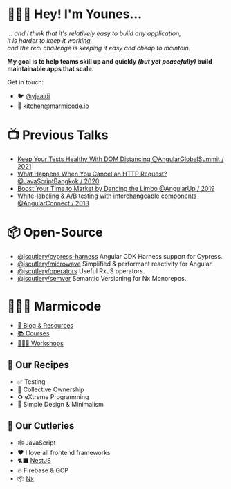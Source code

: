 # 👨🏻‍🍳 Hey! I'm Younes...

_... and I think that it's relatively easy to build any application,<br>it is harder to keep it working,<br>and the real challenge is keeping it easy and cheap to maintain._

**My goal is to help teams skill up and quickly *(but yet peacefully)* build maintainable apps that scale.**

Get in touch:
- 🐦 [@yjaaidi](https://twitter.com/yjaaidi)
- 💌 [kitchen@marmicode.io](mailto:kitchen@marmicode.io)

# 📺 Previous Talks
- [Keep Your Tests Healthy With DOM Distancing @AngularGlobalSummit / 2021](https://youtu.be/ZKBHWcjFufw)
- [What Happens When You Cancel an HTTP Request? @JavaScriptBangkok / 2020](https://youtu.be/5P9XVObbvS4?t=51)
- [Boost Your Time to Market by Dancing the Limbo @AngularUp / 2019](https://youtu.be/izGz7H-8yIk)
- [White-labeling & A/B testing with interchangeable components @AngularConnect / 2018](https://youtu.be/nX_HhiqmFAI)

# 📦 Open-Source
- [@jscutlery/cypress-harness](https://github.com/jscutlery/devkit/tree/main/packages/cypress-harness) Angular CDK Harness support for Cypress.
- [@jscutlery/microwave](https://github.com/jscutlery/devkit/tree/main/packages/microwave) Simplified & performant reactivity for Angular.
- [@jscutlery/operators](https://github.com/jscutlery/devkit/tree/main/packages/operators) Useful RxJS operators.
- [@jscutlery/semver](https://github.com/jscutlery/semver) Semantic Versioning for Nx Monorepos.

# 👨🏻‍🍳 Marmicode

- [📝 Blog & Resources](https://marmicode.io)
- [📚 Courses](https://courses.marmicode.io)
- [👨🏻‍🏫 Workshops](https://marmicode.eventbrite.com)

## 🥘 Our Recipes
- ✅ Testing
- 🤝 Collective Ownership
- ♻️ eXtreme Programming
- 🤤 Simple Design & Minimalism

## 🍴 Our Cutleries
- 🕸 JavaScript
- ❤️ I love all frontend frameworks
- 🐈‍⬛ [NestJS](https://nestjs.com/)
- 🔥 Firebase & GCP
- 📦 [Nx](https://nx.dev/)

